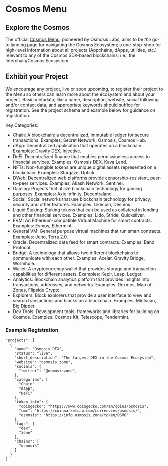 # Cosmos Menu

## Explore the Cosmos

The official [Cosmos Menu](https://cosmos-menu-15cf62f9744e4a7cce5bcfb140.webflow.io/), pioneered by Osmosis Labs, aims to be *the* go-to landing page for navigating the Cosmos Ecosystem; a one-stop-shop for high-level information about all projects (Appchains, dApps, utilities, etc.) relevant to any of the Cosmos SDK-based blockchains; i.e., the Interchain/Cosmos Ecosystem.

## Exhibit your Project

We encourage any project, live or soon upcoming, to register their project to the Menu so others can learn more about the ecosystem and about your project. Basic metadata, like a name, description, website, social following and/or contact data, and appropriate keywords should suffice for registration. See the project schema and example below for guidance on registration.

Key Categories:
- Chain: A blockchain: a decentralized, immutable ledger for secure transactions. Examples: Secret Network, Osmosis, Cosmos Hub.
- dApp: Decentralized application that operates on a blockchain. Examples: Gravity DEX, Injective.
- DeFi: Decentralized finance that enables permissionless access to financial services. Examples: Osmosis DEX, Kava Lend.
- NFTs: Non-fungible tokens are unique digital assets represented on a blockchain. Examples: Stargaze, Uptick.
- DWeb: Decentralized web platforms provide censorship-resistant, peer-to-peer services. Examples: Akash Network, Sentinel.
- Gaming: Projects that utilize blockchain technology for gaming purposes. Examples: Axie Infinity, Decentraland.
- Social: Social networks that use blockchain technology for privacy, security and other features. Examples: Likecoin, Desmos.
- Liquid Staking: Staking tokens that can be used as collateral in lending and other financial services. Examples: Lido, Stride, Quicksilver.
- EVM: An Ethereum-compatible Virtual Machine for smart contracts. Examples: Evmos, Ethermint.
- General VM: General purpose virtual machines that run smart contracts. Examples: Juno, Terra 2.0.
- Oracle: Decentralized data feed for smart contracts. Examples: Band Protocol.
- Bridge: A technology that allows two different blockchains to communicate with each other. Examples: Axelar, Gravity Bridge, Wormhole.
- Wallet: A cryptocurrency wallet that provides storage and transaction capabilities for different assets. Examples: Keplr, Leap, Ledger.
- Analytics: Blockchain analytics platform that provides insights into transactions, addresses, and networks. Examples: Dexmos, Map of Zones, Flipside Crypto.
- Explorers: Block explorers that provide a user interface to view and search transactions and blocks on a blockchain. Examples: Mintscan, Big Dipper.
- Dev Tools: Development tools, frameworks and libraries for building on Cosmos. Examples: Cosmos Kit, Telescope, Tendermint.

### Example Registration

```
"projects": [
  {
    "name": "Osmosis DEX",
    "status": "live",
    "short_description": "The largest DEX in the Cosmos Ecosystem",
    "website": "osmosis.zone",
    "socials": {
      "twitter": "@osmosiszone",
    },
    "categories": [
      "Chain"
      "dApp",
      "DeFi"
    ],
    "token_info": {
      "coingecko": "https://www.coingecko.com/en/coins/osmosis",
      "cmc": "https://coinmarketcap.com/currencies/osmosis/",
      "osmosis": "https://info.osmosis.zone/token/OSMO"
    },
    "tags": [
      "dex",
      "zone"
    ],
    "chains": [
      "osmosis"
    ]
  }
]
```
